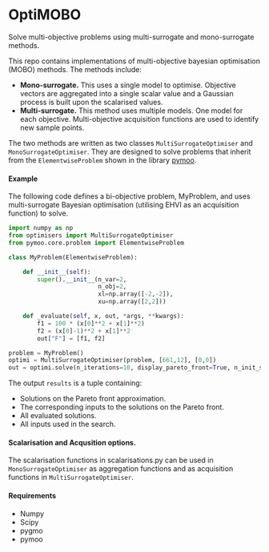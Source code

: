 # OptiMOBO
Solve multi-objective problems using multi-surrogate and mono-surrogate methods.

This repo contains implementations of multi-objective bayesian optimisation (MOBO) methods. 
The methods include: 
* **Mono-surrogate.** This uses a single model to optimise. Objective vectors are aggregated into a single scalar value and a Gaussian process is built upon the scalarised values.
* **Multi-surrogate.** This method uses multiple models. One model for each objective. Multi-objective acquisition functions are used to identify new sample points.

The two methods are written as two classes `MultiSurrogateOptimiser` and `MonoSurrogateOptimiser`.
They are designed to solve problems that inherit from the `ElementwiseProblem` shown in the library [pymoo](https://pymoo.org/index.html).

#### Example
The following code defines a bi-objective problem, MyProblem, and uses multi-surrogate Bayesian optimisation (utilising EHVI as an acquisition function) to solve.
```python
import numpy as np
from optimisers import MultiSurrogateOptimiser
from pymoo.core.problem import ElementwiseProblem

class MyProblem(ElementwiseProblem):

    def __init__(self):
        super().__init__(n_var=2,
                         n_obj=2,
                         xl=np.array([-2,-2]),
                         xu=np.array([2,2]))

    def _evaluate(self, x, out, *args, **kwargs):
        f1 = 100 * (x[0]**2 + x[1]**2)
        f2 = (x[0]-1)**2 + x[1]**2
        out["F"] = [f1, f2]

problem = MyProblem()
optimi = MultiSurrogateOptimiser(problem, [661,12], [0,0])
out = optimi.solve(n_iterations=10, display_pareto_front=True, n_init_samples=10)
```
The output `results` is a tuple containing:
* Solutions on the Pareto front approximation.
* The corresponding inputs to the solutions on the Pareto front.
* All evaluated solutions.
* All inputs used in the search.

#### Scalarisation and Acqusition options.
The scalarisation functions in scalarisations.py can be used in `MonoSurrogateOptimiser` as aggregation functions and as acquisition functions in `MultiSurrogateOptimiser`.


#### Requirements
* Numpy
* Scipy
* pygmo
* pymoo
